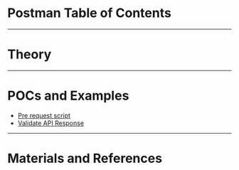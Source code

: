 # Postman Table of Contents
------
# Theory

------
# POCs and Examples
* [Pre request script](pre-request-script.md)
* [Validate API Response](validate-api-response.md)
------
# Materials and References
